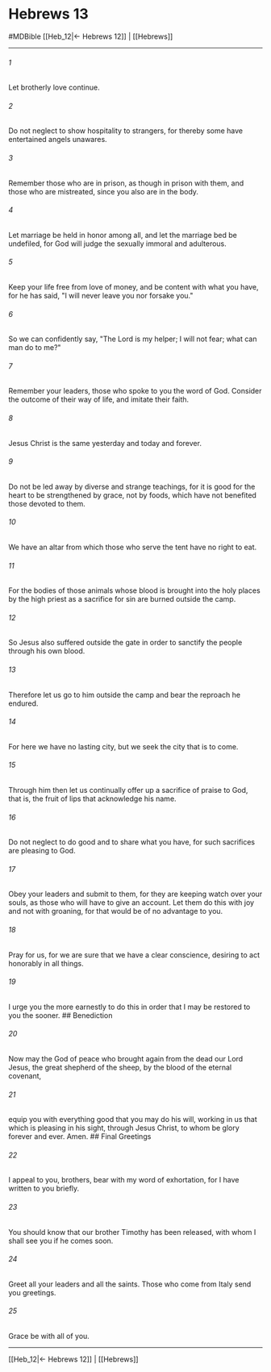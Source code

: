 # Hebrews 13
#MDBible
[[Heb_12|← Hebrews 12]] | [[Hebrews]]

***

###### 1 

Let brotherly love continue. 

###### 2 

Do not neglect to show hospitality to strangers, for thereby some have entertained angels unawares. 

###### 3 

Remember those who are in prison, as though in prison with them, and those who are mistreated, since you also are in the body. 

###### 4 

Let marriage be held in honor among all, and let the marriage bed be undefiled, for God will judge the sexually immoral and adulterous. 

###### 5 

Keep your life free from love of money, and be content with what you have, for he has said, "I will never leave you nor forsake you." 

###### 6 

So we can confidently say, "The Lord is my helper; I will not fear; what can man do to me?" 

###### 7 

Remember your leaders, those who spoke to you the word of God. Consider the outcome of their way of life, and imitate their faith. 

###### 8 

Jesus Christ is the same yesterday and today and forever. 

###### 9 

Do not be led away by diverse and strange teachings, for it is good for the heart to be strengthened by grace, not by foods, which have not benefited those devoted to them. 

###### 10 

We have an altar from which those who serve the tent have no right to eat. 

###### 11 

For the bodies of those animals whose blood is brought into the holy places by the high priest as a sacrifice for sin are burned outside the camp. 

###### 12 

So Jesus also suffered outside the gate in order to sanctify the people through his own blood. 

###### 13 

Therefore let us go to him outside the camp and bear the reproach he endured. 

###### 14 

For here we have no lasting city, but we seek the city that is to come. 

###### 15 

Through him then let us continually offer up a sacrifice of praise to God, that is, the fruit of lips that acknowledge his name. 

###### 16 

Do not neglect to do good and to share what you have, for such sacrifices are pleasing to God. 

###### 17 

Obey your leaders and submit to them, for they are keeping watch over your souls, as those who will have to give an account. Let them do this with joy and not with groaning, for that would be of no advantage to you. 

###### 18 

Pray for us, for we are sure that we have a clear conscience, desiring to act honorably in all things. 

###### 19 

I urge you the more earnestly to do this in order that I may be restored to you the sooner. ## Benediction 

###### 20 

Now may the God of peace who brought again from the dead our Lord Jesus, the great shepherd of the sheep, by the blood of the eternal covenant, 

###### 21 

equip you with everything good that you may do his will, working in us that which is pleasing in his sight, through Jesus Christ, to whom be glory forever and ever. Amen. ## Final Greetings 

###### 22 

I appeal to you, brothers, bear with my word of exhortation, for I have written to you briefly. 

###### 23 

You should know that our brother Timothy has been released, with whom I shall see you if he comes soon. 

###### 24 

Greet all your leaders and all the saints. Those who come from Italy send you greetings. 

###### 25 

Grace be with all of you. 

***

[[Heb_12|← Hebrews 12]] | [[Hebrews]]
